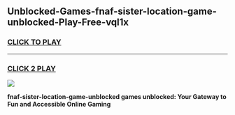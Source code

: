 
## Unblocked-Games-fnaf-sister-location-game-unblocked-Play-Free-vql1x
<h3>
<a href="https://premium76.site?title=fnaf-sister-location-game-unblocked&ref=23A">CLICK TO PLAY</a></h3>
<hr>

<h3>
<a href="https://premium76.site?title=fnaf-sister-location-game-unblocked&ref=23A">CLICK 2 PLAY</a>
  
</h3>

<a href="https://premium76.site?title=fnaf-sister-location-game-unblocked&ref=23A"><img src="https://clearcache.store/games.png"></a>


**fnaf-sister-location-game-unblocked games unblocked: Your Gateway to Fun and Accessible Online Gaming**

